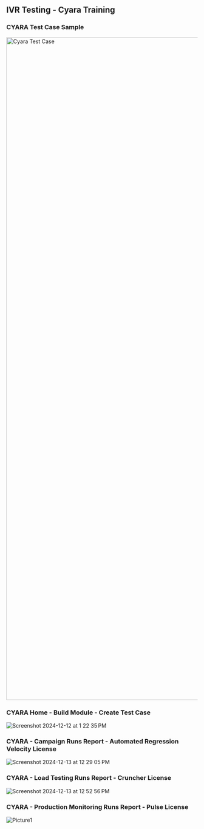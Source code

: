 
## IVR Testing - Cyara Training
### CYARA Test Case Sample
<img width="1747" alt="Cyara Test Case" src="https://github.com/user-attachments/assets/4ab0cf4f-7aeb-4cd5-b0ec-f10e11366c49">


### CYARA Home - Build Module - Create Test Case
![Screenshot 2024-12-12 at 1 22 35 PM](https://github.com/user-attachments/assets/3635b470-306e-4c56-b99d-ce028eca0691)


### CYARA - Campaign Runs Report - Automated Regression Velocity License
![Screenshot 2024-12-13 at 12 29 05 PM](https://github.com/user-attachments/assets/a4c2d6b6-abe2-4c08-ae0a-8824c5ed7b4b)


### CYARA - Load Testing Runs Report - Cruncher License
![Screenshot 2024-12-13 at 12 52 56 PM](https://github.com/user-attachments/assets/7e998781-ce0b-456b-bded-2caa283cf6bc)



### CYARA - Production Monitoring Runs Report - Pulse License
![Picture1](https://github.com/user-attachments/assets/48ca6132-6475-481e-be00-72fb0cab3d33)
